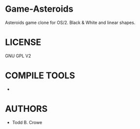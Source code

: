 Game-Asteroids
==============

Asteroids game clone for OS/2. Black &amp; White and linear shapes.

LICENSE
========
GNU GPL V2


COMPILE TOOLS
==============
- 


AUTHORS
=============
- Todd B. Crowe